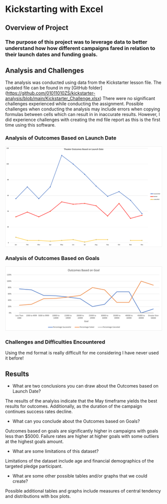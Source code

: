 # Kickstarting with Excel

## Overview of Project

### The purpose of this project was to leverage data to better understand how how different campaigns fared in relation to their launch dates and funding goals.

## Analysis and Challenges
The analysis was conducted using data from the Kickstarter lesson file. The updated file can be found in my [GitHub folder] (https://github.com/01011010ZS/kickstarter-analysis/blob/main/Kickstarter_Challenge.xlsx) There were no significant challenges experienced while conducting the assignment.  Possible challenges when conducting the analysis may include errors when copying formulas between cells which can result in in inaccurate results.  However, I did experience challenges with creating the md file report as this is the first time using this software.

### Analysis of Outcomes Based on Launch Date
![This is an image of the Outcomes Based on Launch Date](https://github.com/01011010ZS/kickstarter-analysis/blob/main/Resources/Theater_Outcomes_vs_Launch.png)

### Analysis of Outcomes Based on Goals
![This is an image of the Outcomes Based on Goals Date](https://github.com/01011010ZS/kickstarter-analysis/blob/main/Resources/Outcomes_vs_Goals.png)

### Challenges and Difficulties Encountered
Using the md format is really difficult for me considering I have never used it before!

## Results

- What are two conclusions you can draw about the Outcomes based on Launch Date?

The results of the analyiss indicate that the May timeframe yields the best results for outcomes.
Additionally, as the duration of the campaign continues success rates decline.

- What can you conclude about the Outcomes based on Goals?

Outcomes based on goals are significantly higher in campaigns with goals less than $5000.  Failure rates are higher at higher goals with some outliers at the highest goals amount.

- What are some limitations of this dataset?

Limitations of the dataset include age and financial demographics of the targeted pledge participant.

- What are some other possible tables and/or graphs that we could create?

Possible additional tables and graphs include measures of central tendency and distributions with box plots.

